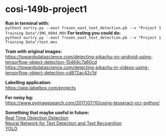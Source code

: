 # cosi-149b-project1

**Run in terminal with:**
<br>`python3 ourtry.py --east frozen_east_text_detection.pb --v "Project 1 Training Data"/IMG_0994.MOV`
**For testing you could do:**
<br>`python3 ourtry.py --east frozen_east_text_detection.pb --v "Project 1 Training Data"/test.mov`

**Train with original images:**
<br>https://towardsdatascience.com/detecting-pikachu-on-android-using-tensorflow-object-detection-15464c7a60cd
<br>https://towardsdatascience.com/detecting-pikachu-in-videos-using-tensorflow-object-detection-cd872ac42c1d

**Labelling application:**
<br>https://app.labelbox.com/projects

**For noisy bg:**
<br>https://www.pyimagesearch.com/2017/07/10/using-tesseract-ocr-python/

**Something that maybe useful in future:**
<br>[Real Time Objection Detection](https://towardsdatascience.com/real-time-and-video-processing-object-detection-using-tensorflow-opencv-and-docker-2be1694726e5)
<br>[Neural Network for Text Detection and Text Recognition](https://github.com/Bartzi/stn-ocr)
<br>[YOLO](https://pjreddie.com/darknet/yolo/)
